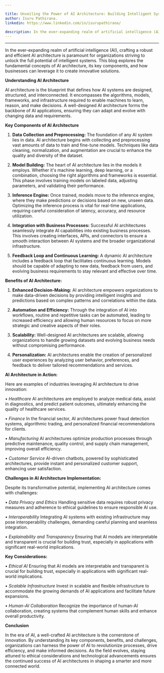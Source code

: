 ```yaml
---

title: Unveiling the Power of AI Architecture: Building Intelligent Systems
author: Isuru Pathirana.
linkedin: https://www.linkedin.com/in/isurupathirana/

description: In the ever-expanding realm of artificial intelligence (AI), crafting a robust and efficient AI architecture is paramount for organizations striving to unlock the full potential of intelligent systems. This blog explores the fundamental concepts of AI architecture, its key components, and how businesses can leverage it to create innovative solutions.
---
```

___

In the ever-expanding realm of artificial intelligence (AI), crafting a robust and efficient AI architecture is paramount for organizations striving to unlock the full potential of intelligent systems. This blog explores the fundamental concepts of AI architecture, its key components, and how businesses can leverage it to create innovative solutions.

**Understanding AI Architecture**

AI architecture is the blueprint that defines how AI systems are designed, structured, and interconnected. It encompasses the algorithms, models, frameworks, and infrastructure required to enable machines to learn, reason, and make decisions. A well-designed AI architecture forms the backbone of AI applications, ensuring they can adapt and evolve with changing data and requirements.

**Key Components of AI Architecture**

1.	**Data Collection and Preprocessing:** The foundation of any AI system lies in data. AI architecture begins with collecting and preprocessing vast amounts of data to train and fine-tune models. Techniques like data cleaning, normalization, and augmentation are crucial to enhance the quality and diversity of the dataset.

2.	**Model Building:** The heart of AI architecture lies in the models it employs. Whether it's machine learning, deep learning, or a combination, choosing the right algorithms and frameworks is essential. This phase involves training models on labeled data, adjusting parameters, and validating their performance.

3.	**Inference Engine:** Once trained, models move to the inference engine, where they make predictions or decisions based on new, unseen data. Optimizing the inference process is vital for real-time applications, requiring careful consideration of latency, accuracy, and resource utilization.

4.	**Integration with Business Processes:** Successful AI architectures seamlessly integrate AI capabilities into existing business processes. This involves creating interfaces, APIs, and connectors to ensure a smooth interaction between AI systems and the broader organizational infrastructure.

4.	**Feedback Loop and Continuous Learning:** A dynamic AI architecture includes a feedback loop that facilitates continuous learning. Models should be capable of adapting to new data, feedback from users, and evolving business requirements to stay relevant and effective over time.

**Benefits of AI Architecture:**


1.	**Enhanced Decision-Making:** AI architecture empowers organizations to make data-driven decisions by providing intelligent insights and predictions based on complex patterns and correlations within the data.

2.	**Automation and Efficiency:** Through the integration of AI into workflows, routine and repetitive tasks can be automated, leading to increased efficiency and allowing human resources to focus on more strategic and creative aspects of their roles.

3. **Scalability:** Well-designed AI architectures are scalable, allowing organizations to handle growing datasets and evolving business needs without compromising performance.

4.	**Personalization:** AI architectures enable the creation of personalized user experiences by analyzing user behavior, preferences, and feedback to deliver tailored recommendations and services.

**AI Architecture in Action:**

Here are examples of industries leveraging AI architecture to drive innovation:

•	*Healthcare*
AI architectures are employed to analyze medical data, assist in diagnostics, and predict patient outcomes, ultimately enhancing the quality of healthcare services.

•	*Finance*
In the financial sector, AI architectures power fraud detection systems, algorithmic trading, and personalized financial recommendations for clients.

•	*Manufacturing*
AI architectures optimize production processes through predictive maintenance, quality control, and supply chain management, improving overall efficiency.

•	*Customer Service*
AI-driven chatbots, powered by sophisticated architectures, provide instant and personalized customer support, enhancing user satisfaction.


**Challenges in AI Architecture Implementation:**

Despite its transformative potential, implementing AI architecture comes with challenges:

•	*Data Privacy and Ethics*
Handling sensitive data requires robust privacy measures and adherence to ethical guidelines to ensure responsible AI use.


•	*Interoperability*
Integrating AI systems with existing infrastructure may pose interoperability challenges, demanding careful planning and seamless integration.

•	*Explainability and Transparency*
Ensuring that AI models are interpretable and transparent is crucial for building trust, especially in applications with significant real-world implications.



**Key Considerations:**

•	*Ethical AI*
Ensuring that AI models are interpretable and transparent is crucial for building trust, especially in applications with significant real-world implications.

•	*Scalable Infrastructure*
Invest in scalable and flexible infrastructure to accommodate the growing demands of AI applications and facilitate future expansions.

•	*Human-AI Collaboration*
Recognize the importance of human-AI collaboration, creating systems that complement human skills and enhance overall productivity.


**Conclusion**

In the era of AI, a well-crafted AI architecture is the cornerstone of innovation. By understanding its key components, benefits, and challenges, organizations can harness the power of AI to revolutionize processes, drive efficiency, and make informed decisions. As the field evolves, staying attuned to ethical considerations and technological advancements ensures the continued success of AI architectures in shaping a smarter and more connected world.





